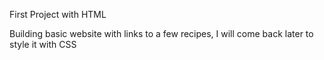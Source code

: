 First Project with HTML
<p>Building basic website with links to a few recipes, I will come back later to style it with CSS</p>
